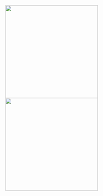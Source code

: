 <img src="https://user-images.githubusercontent.com/9631474/57778332-7f542c80-772c-11e9-9ff1-fcefd365a8dc.png" width="290" align="left">

<img src="https://user-images.githubusercontent.com/9631474/57778325-7cf1d280-772c-11e9-9a41-4d254c330bc7.png" width="290" align="middle">
